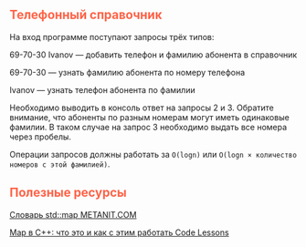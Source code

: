 ## <font color="tomato">Телефонный справочник</font>

На вход программе поступают запросы трёх типов:

69-70-30 Ivanov — добавить телефон и фамилию абонента в справочник

69-70-30 — узнать фамилию абонента по номеру телефона

Ivanov — узнать телефон абонента по фамилии 

Необходимо выводить в консоль ответ на запросы 2 и 3. 
Обратите внимание, что абоненты по разным номерам могут иметь одинаковые фамилии. 
В таком случае на запрос 3 необходимо выдать все номера через пробелы.

Операции запросов должны работать за `O(logn)` или `O(logn × количество номеров с этой фамилией)`.

## <font color="tomato">Полезные ресурсы</font>

[Словарь std::map METANIT.COM](https://metanit.com/cpp/tutorial/7.14.php)

[Map в C++: что это и как с этим работать Code Lessons](https://codelessons.ru/cplusplus/map-v-c-chto-eto-i-kak-s-etim-rabotat.html)